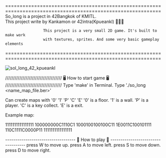 ============================================================================================================
                               So_long is a project in 42Bangkok of KMITL.                      
                        This project write by Kankamon or 42intra(Kpueankl) 👩🏼‍💻                 
                                                                                       
                     This project is a very small 2D game. It's built to make work          
                     with textures, sprites. And some very basic gameplay elements          
============================================================================================================

![sol_long_42_kpueankl](https://github.com/user-attachments/assets/5bf03460-bc28-4102-8a8e-4ae9696f26da)

//////////////////////////////////// 🖥 How to start game 🖥 ////////////////////////////////////
Type 'make' in Terminal.
Type './so_long <name_map_file.ber>'

Can create maps with '0' '1' 'P' 'C' 'E'
'0' is a floor.
'1' is a wall.
'P' is a player.
'C' is a key collect.
'E' is a exit.

Example map:

1111111111111111
100000000C1110C1
1000100100100C11
1E0011C100101111
110C1111C0000P11
1111111111111111

----------------------------------- 👾 How to play 👾 -----------------------------------
press W to move up.
press A to move left.
press S to move down.
press D to move right.
